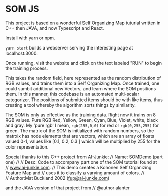 # SOM JS

This project is based on a wonderful Self Organizing Map tuturial written in C++ then JAVA, and now Typescript and React.

Install with yarn or npm.

`yarn start` builds a webserver serving the interesting page at localhost:3000.

Once running, visit the website and click on the text labeled "RUN" to begin the training process.

This takes the random field, here represented as the random distribution of RGB values, and trains them into a Self Organizing Map. Once trained, one could sumbit additional new Vectors, and learn where the SOM positions them. In this manner, this codebase is an automated multi-scalar categorizer. The positions of submitted items should be with like items, thus creating a tool whereby the algorithm sorts things by similarity. 

The SOM is only as effective as the training data. Right now it trains on 8 RGB values. Pure RGB Red, Yellow, Green, Cyan, Blue, Violet, white, black and gray. My 'pure rgb' I mean, `rgb(255,0,0)` for red or `rgb(0,255,255)` for green. The matrix of the SOM is initialized with random numbers, so the matrxix has node elements that are vectors, which are an array of floats valued 0-1, values like [0.1, 0.2, 0.3 ] which will be multiplied by 255 for the color representation. 

Special thanks to this C++ project from AI-Junkie:
//  Name:  SOMDemo (part one)
//
//  Desc:  Code to accompany part one of the SOM tutorial found at  
//         www.ai-junkie.com.
//         This demo creates a Kohonen Self Organizing Feature Map and 
//         uses it to classify a varying amount of colors. 
//         
//  Author:Mat Buckland 2002 (fup@ai-junkie.com)

and the JAVA version of that project from 
// @author  alanter